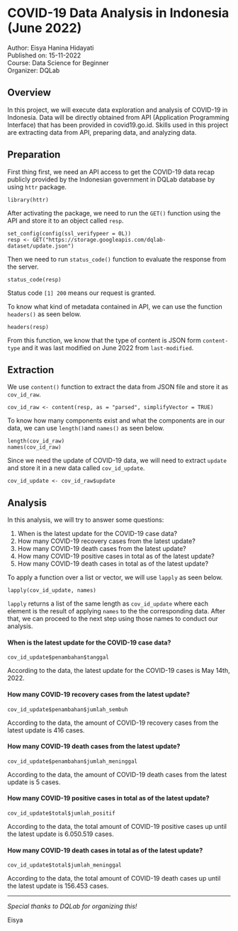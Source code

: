 # COVID-19 Data Analysis in Indonesia (June 2022)
Author: Eisya Hanina Hidayati  
Published on: 15-11-2022  
Course: Data Science for Beginner  
Organizer: DQLab

## Overview
In this project, we will execute data exploration and analysis of COVID-19 in Indonesia. Data will be directly obtained from API (Application Programming Interface) that has been provided in covid19.go.id. Skills used in this project are extracting data from API, preparing data, and analyzing data.

## Preparation
First thing first, we need an API access to get the COVID-19 data recap publicly provided by the Indonesian government in DQLab database by using `httr` package.
```{r httr}
library(httr)
```

After activating the package, we need to run the `GET()` function using the API and store it to an object called `resp`.  
```{r config}
set_config(config(ssl_verifypeer = 0L))
resp <- GET("https://storage.googleapis.com/dqlab-dataset/update.json")
```

Then we need to run `status_code()` function to evaluate the response from the server.
```{r resp}
status_code(resp)
```
Status code `[1] 200` means our request is granted.  

To know what kind of metadata contained in API, we can use the function `headers()` as seen below.
```{r headers}
headers(resp)
```
From this function, we know that the type of content is JSON form `content-type` and it was last modified on June 2022 from `last-modified`.


## Extraction
We use `content()` function to extract the data from JSON file and store it as `cov_id_raw`.
```{r covid_id_raw}
cov_id_raw <- content(resp, as = "parsed", simplifyVector = TRUE)
```

To know how many components exist and what the components are in our data, we can use `length()`and `names()` as seen below.
```{r components}
length(cov_id_raw)
names(cov_id_raw)
```
Since we need the update of COVID-19 data, we will need to extract `update` and store it in a new data called `cov_id_update`.  
```{r cov_id_update}
cov_id_update <- cov_id_raw$update
```


## Analysis
In this analysis, we will try to answer some questions:
1. When is the latest update for the COVID-19 case data?
2. How many COVID-19 recovery cases from the latest update?
3. How many COVID-19 death cases from the latest update?
4. How many COVID-19 positive cases in total as of the latest update?
5. How many COVID-19 death cases in total as of the latest update?


To apply a function over a list or vector, we will use `lapply` as seen below.
```{r lapply}
lapply(cov_id_update, names)
```
`lapply` returns a list of the same length as `cov_id_update` where each element is the result of applying `names` to the the corresponding data. After that, we can proceed to the next step using those names to conduct our analysis.



#### When is the latest update for the COVID-19 case data?
```{r update}
cov_id_update$penambahan$tanggal
```
According to the data, the latest update for the COVID-19 cases is May 14th, 2022.


#### How many COVID-19 recovery cases from the latest update?
```{r negative}
cov_id_update$penambahan$jumlah_sembuh
```
According to the data, the amount of COVID-19 recovery cases from the latest update is 416 cases.


#### How many COVID-19 death cases from the latest update?

```{r death}
cov_id_update$penambahan$jumlah_meninggal
```
According to the data, the amount of COVID-19 death cases from the latest update is 5 cases.


#### How many COVID-19 positive cases in total as of the latest update?
```{r total_positive}
cov_id_update$total$jumlah_positif
```
According to the data, the total amount of COVID-19 positive cases up until the latest update is 6.050.519 cases.


#### How many COVID-19 death cases in total as of the latest update?

```{r total_death}
cov_id_update$total$jumlah_meninggal
```  
According to the data, the total amount of COVID-19 death cases up until the latest update is 156.453 cases.


****
*Special thanks to DQLab for organizing this!*

Eisya
